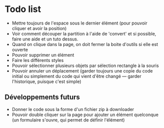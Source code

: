 # Todo list

* Mettre toujours de l'espace sous le dernier élément (pour pouvoir cliquer et avoir la position)
* Voir comment découper la partition à l'aide de 'convert' et si possible, faire une aide et un tuto dessus.
* Quand on clique dans la page, on doit fermer la boite d'outils si elle est ouverte
* Pouvoir supprimer un élément
* Faire les différents styles
* Pouvoir sélectionner plusieurs objets par sélection rectangle à la souris
* Pouvoir annuler un déplacement (garder toujours une copie du code initial ou simplement du code qui vient d'être changé — garder l'historique, puisque c'est simple)

## Développements futurs

* Donner le code sous la forme d'un fichier zip à downloader
* Pouvoir double cliquer sur la page pour ajouter un élément quelconque (un formulaire s'ouvre, qui permet de définir l'élément)
